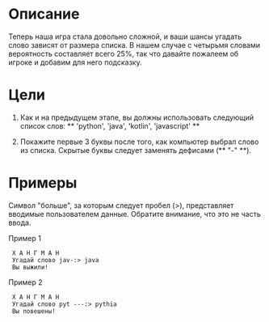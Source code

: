 #  Описание
Теперь наша игра стала довольно сложной, и ваши шансы угадать слово зависят от размера списка. В нашем случае с четырьмя словами вероятность составляет всего 25%, так что давайте пожалеем об игроке и добавим для него подсказку.

# Цели
1. Как и на предыдущем этапе, вы должны использовать следующий список слов: ** 'python', 'java', 'kotlin', 'javascript' **

2. Покажите первые 3 буквы после того, как компьютер выбрал слово из списка. Скрытые буквы следует заменять дефисами (** "-" **).

#  Примеры
Символ "больше", за которым следует пробел (>), представляет вводимые пользователем данные. Обратите внимание, что это не часть ввода.

Пример 1

     Х А Н Г М А Н
     Угадай слово jav-:> java
     Вы выжили!
Пример 2

     Х А Н Г М А Н
     Угадай слово pyt ---:> pythia
     Вы повешены! 